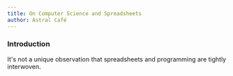 ```yaml
---
title: On Computer Science and Spreadsheets
author: Astral Café
---
```


### Introduction

It's not a unique observation that spreadsheets and programming are tightly interwoven. 